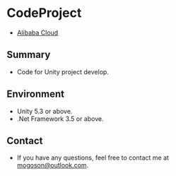 # CodeProject

- [Alibaba Cloud](https://www.aliyun.com/minisite/goods?userCode=0fgf4qk9)

## Summary
- Code for Unity project develop.

## Environment
- Unity 5.3 or above.
- .Net Framework 3.5 or above.

## Contact
- If you have any questions, feel free to contact me at mogoson@outlook.com.